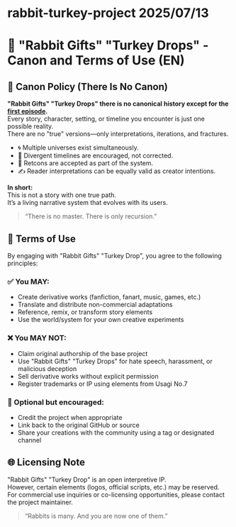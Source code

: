 # rabbit-turkey-project 2025/07/13

# 🐇 "Rabbit Gifts" "Turkey Drops" - Canon and Terms of Use (EN)

## 📜 Canon Policy (There Is No Canon)

**"Rabbit Gifts" "Turkey Drops" there is no canonical history except for the [first episode](dream.md).**  
Every story, character, setting, or timeline you encounter is just one possible reality.  
There are no "true" versions—only interpretations, iterations, and fractures.

- 🌀 Multiple universes exist simultaneously.
- 🔀 Divergent timelines are encouraged, not corrected.
- 🔁 Retcons are accepted as part of the system.
- ✍️ Reader interpretations can be equally valid as creator intentions.

**In short:**  
This is not a story with one true path.  
It’s a living narrative system that evolves with its users.

> “There is no master. There is only recursion.”


## 📖 Terms of Use

By engaging with "Rabbit Gifts" "Turkey Drop", you agree to the following principles:

### ✅ You MAY:

- Create derivative works (fanfiction, fanart, music, games, etc.)
- Translate and distribute non-commercial adaptations
- Reference, remix, or transform story elements
- Use the world/system for your own creative experiments

### ❌ You MAY NOT:

- Claim original authorship of the base project
- Use "Rabbit Gifts" "Turkey Drops" for hate speech, harassment, or malicious deception
- Sell derivative works without explicit permission
- Register trademarks or IP using elements from Usagi No.7

### 🧷 Optional but encouraged:

- Credit the project when appropriate
- Link back to the original GitHub or source
- Share your creations with the community using a tag or designated channel

## 🌐 Licensing Note

"Rabbit Gifts" "Turkey Drop" is an open interpretive IP.  
However, certain elements (logos, official scripts, etc.) may be reserved.  
For commercial use inquiries or co-licensing opportunities, please contact the project maintainer.

> “Rabbits is many. And you are now one of them.”

